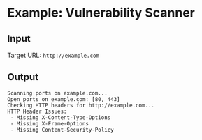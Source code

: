 # Example: Vulnerability Scanner

## Input
Target URL: `http://example.com`

## Output
```
Scanning ports on example.com...
Open ports on example.com: [80, 443]
Checking HTTP headers for http://example.com...
HTTP Header Issues:
 - Missing X-Content-Type-Options
 - Missing X-Frame-Options
 - Missing Content-Security-Policy
```